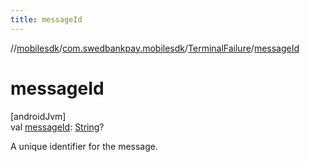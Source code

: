 ```yaml
---
title: messageId
---
```

//[mobilesdk](../../../index.html)/[com.swedbankpay.mobilesdk](../index.html)/[TerminalFailure](index.html)/[messageId](message-id.html)



# messageId



[androidJvm]\
val [messageId](message-id.html): [String](https://kotlinlang.org/api/latest/jvm/stdlib/kotlin/-string/index.html)?



A unique identifier for the message.




